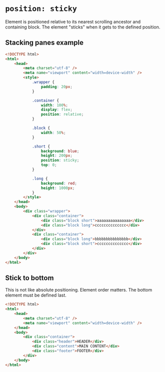 # `position: sticky`

Element is positioned relative to its nearest scrolling ancestor and containing block. The element "sticks" when it gets to the defined position.

## Stacking panes example

```html
<!DOCTYPE html>
<html>
    <head>
        <meta charset="utf-8" />
        <meta name="viewport" content="width=device-width" />
        <style>
            .wrapper {
                padding: 20px;
            }

            .container {
                width: 100%;
                display: flex;
                position: relative;
            }

            .block {
                width: 50%;
            }

            .short {
                background: blue;
                height: 200px;
                position: sticky;
                top: 0;
            }

            .long {
                background: red;
                height: 1000px;
            }
        </style>
    </head>
    <body>
        <div class="wrapper">
            <div class="container">
                <div class="block short">aaaaaaaaaaaaaaa</div>
                <div class="block long">cccccccccccccc</div>
            </div>
            <div class="container">
                <div class="block long">bbbbbbbbbbbbbbb</div>
                <div class="block short">cccccccccccccc</div>
            </div>
        </div>
    </body>
</html>
```

## Stick to bottom

This is not like absolute positioning. Element order matters. The bottom element must be defined last.

```html
<!DOCTYPE html>
<html>
    <head>
        <meta charset="utf-8" />
        <meta name="viewport" content="width=device-width" />
    </head>
    <body>
        <div class="container">
            <div class="header">HEADER</div>
            <div class="content">MAIN CONTENT</div>
            <div class="footer">FOOTER</div>
        </div>
    </body>
</html>
```
